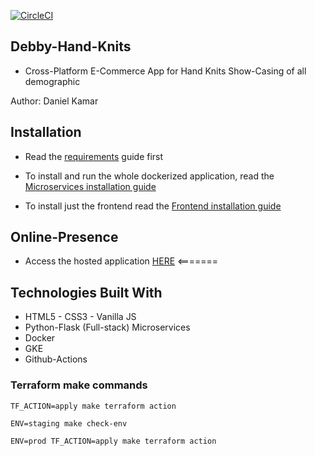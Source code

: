 [![CircleCI](https://circleci.com/gh/koitoror/debby-hand-knits.svg?style=svg)](https://circleci.com/gh/koitoror/debby-hand-knits)


## Debby-Hand-Knits
- Cross-Platform E-Commerce App for Hand Knits Show-Casing of all demographic

Author: Daniel Kamar


## Installation

- Read the [requirements](frontend-service/docs/install/requirements.md) guide first

- To install and run the whole dockerized application, read the [Microservices installation guide](frontend-service/docs/install/microservices.md)

- To install just the frontend read the [Frontend installation guide](frontend-service/docs/install/frontend.md)


## Online-Presence 

* Access the hosted application [HERE](http://debby.ga/)
<=======

## Technologies Built With
  * HTML5 - CSS3 - Vanilla JS
  * Python-Flask (Full-stack) Microservices
  * Docker
  * GKE
  * Github-Actions

### Terraform make commands
```
TF_ACTION=apply make terraform action

ENV=staging make check-env

ENV=prod TF_ACTION=apply make terraform action
```
